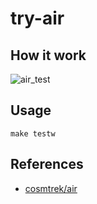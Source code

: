# try-air

## How it work

![air_test](https://user-images.githubusercontent.com/6662577/103118241-5d18e380-46b1-11eb-8bd5-8973bdfa6d24.gif)

## Usage

```console
make testw
```

## References

- [cosmtrek/air](https://github.com/cosmtrek/air)
